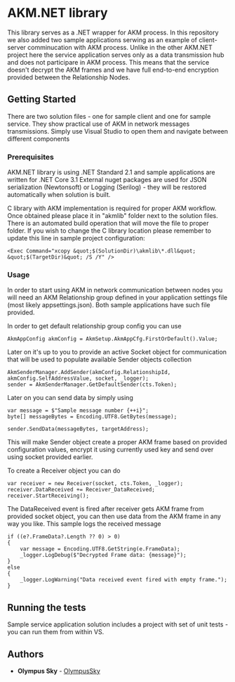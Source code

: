 # AKM.NET library

This library serves as a .NET wrapper for AKM process. 
In this repository we also added two sample applications serwing as an example of client-server comminucation with AKM process. 
Unlike in the other AKM.NET project here the service application serves only as a data transmission hub and does not participare in AKM process. This means that the service doesn't decrypt the AKM frames and we have full end-to-end encryption provided between the Relationship Nodes.

## Getting Started

There are two solution files - one for sample client and one for sample service. They show practical use of AKM in network messages transmissions.
Simply use Visual Studio to open them and navigate between different components


### Prerequisites

AKM.NET library is using .NET Standard 2.1 and sample applications are written for .NET Core 3.1
External nuget packages are used for JSON serialization (Newtonsoft) or Logging (Serilog) - they will be restored automatically when solution is built.

C library with AKM implementation is required for proper AKM workflow. Once obtained please place it in "akmlib" folder next to the solution files. 
There is an automated build operation that will move the file to proper folder. If you wish to change the C library location please remember to update this line in sample project configuration:

```
<Exec Command="xcopy &quot;$(SolutionDir)\akmlib\*.dll&quot; &quot;$(TargetDir)&quot; /S /Y" />
```

### Usage

In order to start using AKM in network communication between nodes you will need an AKM Relationship group defined in your application settings file (most likely appsettings.json). Both sample applications have such file provided.

In order to get default relationship group config you can use 
```
AkmAppConfig akmConfig = AkmSetup.AkmAppCfg.FirstOrDefault().Value;
```
Later on it's up to you to provide an active Socket object for communication that will be used to populate available Sender objects collection

```
AkmSenderManager.AddSender(akmConfig.RelationshipId, akmConfig.SelfAddressValue, socket, _logger);
sender = AkmSenderManager.GetDefaultSender(cts.Token);
```

Later on you can send data by simply using
```
var message = $"Sample message number {++i}";
byte[] messageBytes = Encoding.UTF8.GetBytes(message);

sender.SendData(messageBytes, targetAddress);
```
This will make Sender object create a proper AKM frame based on provided configuration values, encrypt it using currently used key and send over using socket provided earlier.



To create a Receiver object you can do
```
var receiver = new Receiver(socket, cts.Token, _logger);
receiver.DataReceived += Receiver_DataReceived;
receiver.StartReceiving();
```
The DataReceived event is fired after receiver gets AKM frame from provided socket object, you can then use data from the AKM frame in any way you like. 
This sample logs the received message

```
if ((e?.FrameData?.Length ?? 0) > 0)
{
	var message = Encoding.UTF8.GetString(e.FrameData);
	_logger.LogDebug($"Decrypted Frame data: {message}");
}
else
{
	_logger.LogWarning("Data received event fired with empty frame.");
}
```


## Running the tests

Sample service application solution includes a project with set of unit tests - you can run them from within VS.


## Authors

* **Olympus Sky** - [OlympusSky](https://olympussky.com)

